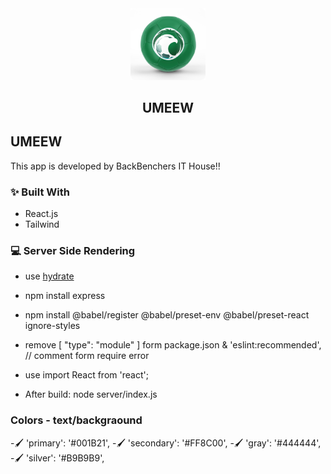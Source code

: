 <div id="top"></div>

<div align="center">
  <img src="./img/products/flag.png" width="120px">
  <h2>UMEEW</h2>
</div>

## UMEEW

This app is developed by BackBenchers IT House!!

### ✨ Built With
- React.js
- Tailwind

### 💻 Server Side Rendering
- use  <a href="https://react.dev/reference/react-dom/hydrate#hydrate">hydrate</a>
- npm install express
- npm install @babel/register @babel/preset-env @babel/preset-react ignore-styles

- remove [ "type": "module" ] form package.json & 'eslint:recommended', // comment form require error
- use import React from 'react';

- After build: node server/index.js

### Colors - text/backgraound
-🖌 'primary': '#001B21',
-🖌 'secondary': '#FF8C00',
-🖌 'gray': '#444444',
-🖌 'silver': '#B9B9B9',
